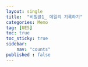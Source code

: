 ```yaml
---
layout: single
title:  "비밀글1_ 데일리 기록하기"
categories: Memo 
tag: [UE5]
toc: true
toc_sticky: true
sidebar:
    nav: "counts"
published : false    
---
```


